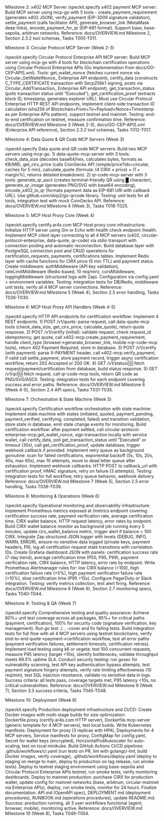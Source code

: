   Milestone 2: x402 MCP Server
  /speckit.specify x402 payment MCP server: Build MCP server using mcp-go with 5 tools - create_payment_requirement
  (generates x402 JSON), verify_payment (EIP-3009 signature validation), settle_payment (calls facilitator API),
  generate_browser_link (MetaMask deep links), encode_payment_for_qr (EIP-681 format). Support base, base-sepolia,
  arbitrum networks. Reference: docs/OVERVIEW.md Milestone 2, Section 2.3.2 tool schemas, Tasks T005-T011.

  Milestone 3: Circular Protocol MCP Server (Week 2-3)

  /speckit.specify Circular Protocol Enterprise API MCP server: Build MCP server using mcp-go with 4 tools for blockchain
  certification operations using Circular Protocol Enterprise APIs (Go implementation from docs/GO-CEP-APIS.xml). Tools:
  get_wallet_nonce (fetches current nonce via Circular_GetWalletNonce_ Enterprise API endpoint), certify_data (constructs
  C_TYPE_CERTIFICATE transaction with Secp256k1 signing, posts via Circular_AddTransaction_ Enterprise API endpoint),
  get_transaction_status (polls transaction status until "Executed"), get_certification_proof (extracts block ID,
  timestamp, generates explorer URL). Must use Circular Protocol Enterprise HTTP REST API endpoints, implement client-side
  transaction ID calculation (sha256 of Blockchain+From+To+Payload+Nonce+Timestamp as per Enterprise APIs pattern), support
  testnet and mainnet. Testing: end-to-end certification on testnet, measure confirmation time. Reference: docs/OVERVIEW.md
  Milestone 3 (Week 2-3), docs/GO-CEP-APIS.xml (Enterprise API reference), Section 2.3.2 tool schemas, Tasks T012-T017.

  Milestone 4: Data Quote & QR Code MCP Servers (Week 3)

  /speckit.specify Data quote and QR code MCP servers: Build two MCP servers using mcp-go. 1) data-quote-mcp-server
  with 3 tools: check_data_size (decodes base64/hex, calculates bytes, formats as KB/MB), get_cirx_price (calls
  CoinGecko API /simple/price?ids=circular, caches for 5 min), calculate_quote (formula: (4 CIRX × price) × (1 +
  margin%), returns detailed breakdown). 2) qr-code-mcp-server with 3 tools: generate_qr_ascii (creates
  terminal-friendly QR using █ character), generate_qr_image (generates PNG/SVG with base64 encoding),
  encode_x402_to_qr (formats payment data as EIP-681 URI with callback URL). Use github.com/skip2/go-qrcode library.
  Testing: unit tests for all tools, integration test with mock CoinGecko API. Reference: docs/OVERVIEW.md Milestone 4
  (Week 3), Tasks T018-T025.

  Milestone 5: MCP Host Proxy Core (Week 4)

  /speckit.specify certify.ar4s.com MCP Host proxy core infrastructure: Initialize HTTP server using Gin or Echo with
  health check endpoint /health. Implement MCP client layer connecting to all 4 MCP servers (x402, circular-protocol-enterprise,
  data-quote, qr-code) via stdio transport with connection pooling and automatic reconnection. Build database layer
  with PostgreSQL connection pool and CRUD operations for certification_requests, payments, certifications tables.
  Implement Redis layer with cache functions for CIRX price (5 min TTL) and payment status. Create middleware:
  authMiddleware (API key validation), rateLimitMiddleware (Redis-based, 10 req/min), corsMiddleware, loggingMiddleware
   (structured logs with Zap). Configuration via config.yaml + environment variables. Testing: integration tests for
  DB/Redis, middleware unit tests, verify all 4 MCP server connections. Reference: docs/OVERVIEW.md Milestone 5 (Week
  4), Section 2.5 error handling, Tasks T026-T030.

  Milestone 6: MCP Host Proxy API Handlers (Week 4-5)

  /speckit.specify HTTP API endpoints for certification workflow: Implement 4 REST endpoints. 1) POST /v1/quote: parse
  request, call data-quote-mcp tools (check_data_size, get_cirx_price, calculate_quote), return quote response. 2) POST
   /v1/certify (initial): validate request, check request_id idempotency, get quote, call
  x402-mcp.create_payment_requirement, handle client_type (browser→generate_browser_link, mobile→qr-code-mcp tools),
  return 402 Payment Required, store in database. 3) POST /v1/certify (with payment): parse X-PAYMENT header, call
  x402-mcp.verify_payment, if valid call settle_payment, store payment record, trigger async certification workflow,
  return 202 Accepted or 200 OK. 4) GET /v1/status/:id: fetch request/payment/certification from database, build status
   response. 5) GET /v1/qr/:id: fetch request, call qr-code-mcp tools, return QR code as PNG/SVG/ASCII. Testing:
  integration tests for each endpoint covering success and error paths. Reference: docs/OVERVIEW.md Milestone 6 (Week
  4-5), Section 2.4 API specs, Tasks T031-T035.

  Milestone 7: Orchestration & State Machine (Week 5)

  /speckit.specify Certification workflow orchestration with state machine: Implement state machine with states
  (initiated, quoted, payment_pending, payment_verified, certifying, completed, failed) and transition validation,
  store state in database, emit state change events for monitoring. Build certification workflow: after payment
  settled, call circular-protocol-enterprise-mcp.get_wallet_nonce, sign transaction locally with service wallet, call
  certify_data, poll get_transaction_status until "Executed" or timeout (30s), call get_certification_proof, update
  database, trigger webhook callback if provided. Implement retry queue as background goroutine: scan for failed
  certifications, exponential backoff (5s, 10s, 20s, 40s, max 60s), max 10 attempts, move to dead letter queue after
  exhaustion. Implement webhook callbacks: HTTP POST to callback_url with certification proof, HMAC signature, retry on
   failure (3 attempts). Testing: integration tests for full workflow, retry queue behavior, webhook delivery.
  Reference: docs/OVERVIEW.md Milestone 7 (Week 5), Section 2.5 error handling, Tasks T036-T039.

  Milestone 8: Monitoring & Operations (Week 6)

  /speckit.specify Operational monitoring and observability infrastructure: Implement Prometheus metrics exposed at
  /metrics endpoint covering: certification success rate, payment verification rate, average certification time, CIRX
  wallet balance, HTTP request latency, error rates by endpoint. Build CIRX wallet balance monitor as background job
  running every 5 minutes, update cirx_wallet_balance metric, trigger alert if balance < 100 CIRX. Integrate Zap
  structured JSON logger with levels (DEBUG, INFO, WARN, ERROR), ensure no sensitive data logged (private keys, payment
   headers, PII), log all certification request state transitions with correlation IDs. Create Grafana dashboard JSON
  with panels: certification success rate (7-day trend), average certification time (P50, P95, P99), payment
  verification rate, CIRX balance, HTTP latency, error rate by endpoint. Write Prometheus Alertmanager rules for: low
  CIRX balance (<100), high certification failure rate (>5%), high payment verification failure rate (>10%), slow
  certification time (P95 >15s). Configure PagerDuty or Slack integration. Testing: verify metrics collection, test
  alert firing. Reference: docs/OVERVIEW.md Milestone 8 (Week 6), Section 2.7 monitoring specs, Tasks T040-T044.

  Milestone 9: Testing & QA (Week 7)

  /speckit.specify Comprehensive testing and quality assurance: Achieve 80%+ unit test coverage across all packages,
  95%+ for critical paths (payment, certification), 100% for security code (signature verification, key management).
  Run go test ./... -cover and fix failing tests. Build integration tests for full flow with all 4 MCP servers using
  testnet blockchains, verify end-to-end quote→payment→certification workflow, test all error paths (payment
  verification failures, settlement timeouts, certification retries). Implement load testing using k6 or vegeta: test
  100 concurrent requests, measure P95 latency (target <10s), identify bottlenecks, validate throughput meets 99.5%
  uptime SLA. Conduct security testing: run gosec for vulnerability scanning, test API key authentication bypass
  attempts, test payment signature forgery attempts, verify rate limiting effectiveness (10 req/min), test SQL
  injection resistance, validate no sensitive data in logs. Success criteria: all tests pass, coverage targets met, P95
   latency <10s, no critical vulnerabilities. Reference: docs/OVERVIEW.md Milestone 9 (Week 7), Section 3.3 success
  criteria, Tasks T045-T048.

  Milestone 10: Deployment (Week 8)

  /speckit.specify Production deployment infrastructure and CI/CD: Create Docker images with multi-stage builds for
  size optimization: Dockerfile.proxy (certify.ar4s.com HTTP server), Dockerfile.mcp-server (generic template for 4 MCP
   servers), test local builds. Write Kubernetes manifests: Deployment for proxy (3 replicas with HPA), Deployments for
   4 MCP servers, Service manifests for proxy, ConfigMap for config.yaml, Secret for wallet keys (encrypted),
  HorizontalPodAutoscaler for auto-scaling, test on local minikube. Build GitHub Actions CI/CD pipelines:
  .github/workflows/ci.yaml (run tests on PR, lint with golangci-lint, build Docker images, verify coverage),
  .github/workflows/deploy.yaml (deploy to staging on merge to main, deploy to production on tag release, run smoke
  tests). Deploy to testnet staging environment using base-sepolia and Circular Protocol Enterprise APIs testnet, run smoke tests,
  verify monitoring dashboards. Deploy to mainnet production: purchase CIRX for production wallet, update config for
  mainnet networks (base, arbitrum, circular-mainnet via Enterprise APIs), deploy, run smoke tests, monitor for 24 hours. Finalize
  documentation: API.md (OpenAPI spec), DEPLOYMENT.md (deployment procedures), RUNBOOK.md (operations procedures),
  update README.md. Success: production running, all 3 user workflows functional (agent, browser, mobile), monitoring
  active. Reference: docs/OVERVIEW.md Milestone 10 (Week 8), Tasks T049-T054.
